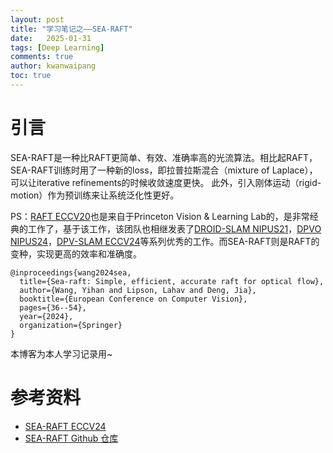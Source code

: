 ```yaml
---
layout: post
title: "学习笔记之——SEA-RAFT"
date:   2025-01-31
tags: [Deep Learning]
comments: true
author: kwanwaipang
toc: true
---
```



<!-- * 目录
{:toc} -->


# 引言
SEA-RAFT是一种比RAFT更简单、有效、准确率高的光流算法。相比起RAFT，SEA-RAFT训练时用了一种新的loss，即拉普拉斯混合（mixture of Laplace），可以让iterative refinements的时候收敛速度更快。
此外，引入刚体运动（rigid-motion）作为预训练来让系统泛化性更好。

PS：[RAFT ECCV20](https://arxiv.org/pdf/2003.12039)也是来自于Princeton Vision & Learning Lab的，是非常经典的工作了，基于该工作，该团队也相继发表了[DROID-SLAM NIPUS21](https://proceedings.neurips.cc/paper/2021/file/89fcd07f20b6785b92134bd6c1d0fa42-Paper.pdf)，[DPVO NIPUS24](https://proceedings.neurips.cc/paper_files/paper/2023/file/7ac484b0f1a1719ad5be9aa8c8455fbb-Paper-Conference.pdf)，[DPV-SLAM ECCV24](https://arxiv.org/pdf/2408.01654)等系列优秀的工作。而SEA-RAFT则是RAFT的变种，实现更高的效率和准确度。

~~~
@inproceedings{wang2024sea,
  title={Sea-raft: Simple, efficient, accurate raft for optical flow},
  author={Wang, Yihan and Lipson, Lahav and Deng, Jia},
  booktitle={European Conference on Computer Vision},
  pages={36--54},
  year={2024},
  organization={Springer}
}
~~~

本博客为本人学习记录用~





# 参考资料
* [SEA-RAFT ECCV24](https://arxiv.org/pdf/2405.14793)
* [SEA-RAFT Github 仓库](https://github.com/princeton-vl/SEA-RAFT)